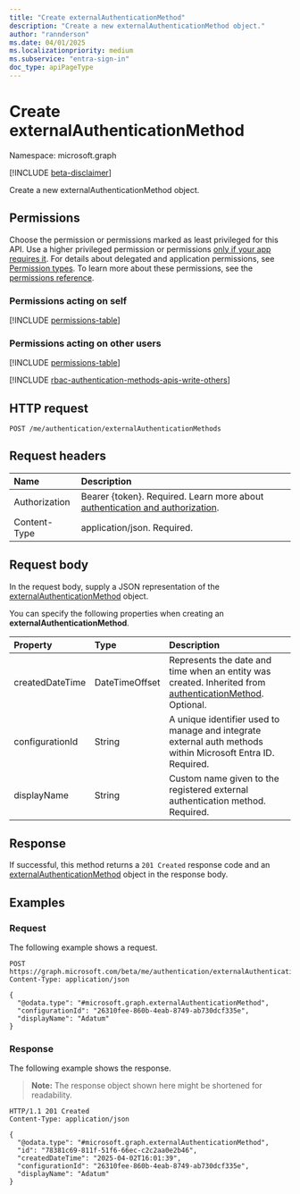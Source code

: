 ```yaml
---
title: "Create externalAuthenticationMethod"
description: "Create a new externalAuthenticationMethod object."
author: "rannderson"
ms.date: 04/01/2025
ms.localizationpriority: medium
ms.subservice: "entra-sign-in"
doc_type: apiPageType
---
```


# Create externalAuthenticationMethod

Namespace: microsoft.graph

[!INCLUDE [beta-disclaimer](../../includes/beta-disclaimer.md)]

Create a new externalAuthenticationMethod object.

## Permissions

Choose the permission or permissions marked as least privileged for this API. Use a higher privileged permission or permissions [only if your app requires it](/graph/permissions-overview#best-practices-for-using-microsoft-graph-permissions). For details about delegated and application permissions, see [Permission types](/graph/permissions-overview#permission-types). To learn more about these permissions, see the [permissions reference](/graph/permissions-reference).

### Permissions acting on self

<!-- {
  "blockType": "permissions",
  "name": "authentication-post-externalauthenticationmethods-permissions"
}
-->
[!INCLUDE [permissions-table](../includes/permissions/authentication-post-externalauthenticationmethods-permissions.md)]

### Permissions acting on other users
<!-- {
  "blockType": "permissions",
  "name": "authentication-post-externalauthenticationmethods-2-permissions"
} -->
[!INCLUDE [permissions-table](../includes/permissions/authentication-post-externalauthenticationmethods-2-permissions.md)]

[!INCLUDE [rbac-authentication-methods-apis-write-others](../includes/rbac-for-apis/rbac-authentication-methods-apis-write-others.md)]

## HTTP request

<!-- {
  "blockType": "ignored"
}
-->
``` http
POST /me/authentication/externalAuthenticationMethods
```

## Request headers

|Name|Description|
|:---|:---|
|Authorization|Bearer {token}. Required. Learn more about [authentication and authorization](/graph/auth/auth-concepts).|
|Content-Type|application/json. Required.|

## Request body

In the request body, supply a JSON representation of the [externalAuthenticationMethod](../resources/externalauthenticationmethod.md) object.

You can specify the following properties when creating an **externalAuthenticationMethod**.

|Property|Type|Description|
|:---|:---|:---|
|createdDateTime|DateTimeOffset|Represents the date and time when an entity was created. Inherited from [authenticationMethod](../resources/authenticationmethod.md). Optional.|
|configurationId|String|A unique identifier used to manage and integrate external auth methods within Microsoft Entra ID. Required.|
|displayName|String|Custom name given to the registered external authentication method. Required.|



## Response

If successful, this method returns a `201 Created` response code and an [externalAuthenticationMethod](../resources/externalauthenticationmethod.md) object in the response body.

## Examples

### Request

The following example shows a request.
<!-- {
  "blockType": "request",
  "name": "create_externalauthenticationmethod_from_"
}
-->
``` http
POST https://graph.microsoft.com/beta/me/authentication/externalAuthenticationMethods
Content-Type: application/json

{
  "@odata.type": "#microsoft.graph.externalAuthenticationMethod",
  "configurationId": "26310fee-860b-4eab-8749-ab730dcf335e",
  "displayName": "Adatum"
}
```


### Response

The following example shows the response.
>**Note:** The response object shown here might be shortened for readability.
<!-- {
  "blockType": "response",
  "truncated": true,
  "@odata.type": "microsoft.graph.externalAuthenticationMethod"
}
-->
``` http
HTTP/1.1 201 Created
Content-Type: application/json

{
  "@odata.type": "#microsoft.graph.externalAuthenticationMethod",
  "id": "78381c69-811f-51f6-66ec-c2c2aa0e2b46",
  "createdDateTime": "2025-04-02T16:01:39",
  "configurationId": "26310fee-860b-4eab-8749-ab730dcf335e",
  "displayName": "Adatum"
}
```

